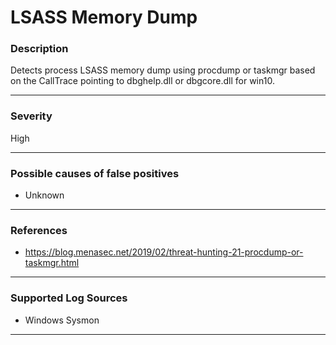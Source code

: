 # LSASS Memory Dump
### Description

Detects process LSASS memory dump using procdump or taskmgr based on the CallTrace pointing to dbghelp.dll or dbgcore.dll for win10.

-------------------
### Severity

High

-------------------
<!---
### Detailed Information

- Why is this alert triggered?
- What are the typical causes that generate this alert? (e.g. port scans, unusual file access activity, etc...)
- Which corroborating information should be looked up?
- Any supporting queries to get more information?
- Any supporting visualizations to get more information?

-------------------
--->
### Possible causes of false positives

- Unknown

-------------------
### References

- https://blog.menasec.net/2019/02/threat-hunting-21-procdump-or-taskmgr.html

-------------------
### Supported Log Sources

- Windows Sysmon

-------------------
